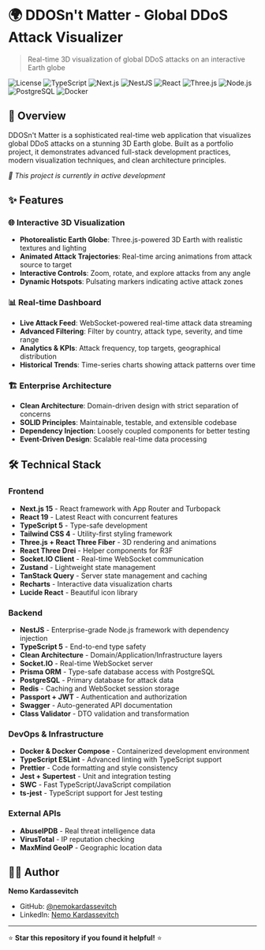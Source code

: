 # 🌍 DDOSn't Matter - Global DDoS Attack Visualizer

> Real-time 3D visualization of global DDoS attacks on an interactive Earth globe

![License](https://img.shields.io/badge/license-MIT-blue.svg)
![TypeScript](https://img.shields.io/badge/TypeScript-007ACC?logo=typescript&logoColor=white)
![Next.js](https://img.shields.io/badge/Next.js_15-000000?logo=next.js&logoColor=white)
![NestJS](https://img.shields.io/badge/NestJS-E0234E?logo=nestjs&logoColor=white)
![React](https://img.shields.io/badge/React_19-61DAFB?logo=react&logoColor=black)
![Three.js](https://img.shields.io/badge/Three.js-000000?logo=three.js&logoColor=white)
![Node.js](https://img.shields.io/badge/Node.js-339933?logo=node.js&logoColor=white)
![PostgreSQL](https://img.shields.io/badge/PostgreSQL-4169E1?logo=postgresql&logoColor=white)
![Docker](https://img.shields.io/badge/Docker-2496ED?logo=docker&logoColor=white)

## 🚀 Overview

DDOSn't Matter is a sophisticated real-time web application that visualizes global DDoS attacks on a stunning 3D Earth globe. Built as a portfolio project, it demonstrates advanced full-stack development practices, modern visualization techniques, and clean architecture principles.

*🚧 This project is currently in active development*

## ✨ Features

### 🌐 Interactive 3D Visualization
- **Photorealistic Earth Globe**: Three.js-powered 3D Earth with realistic textures and lighting
- **Animated Attack Trajectories**: Real-time arcing animations from attack source to target
- **Interactive Controls**: Zoom, rotate, and explore attacks from any angle
- **Dynamic Hotspots**: Pulsating markers indicating active attack zones

### 📊 Real-time Dashboard
- **Live Attack Feed**: WebSocket-powered real-time attack data streaming
- **Advanced Filtering**: Filter by country, attack type, severity, and time range
- **Analytics & KPIs**: Attack frequency, top targets, geographical distribution
- **Historical Trends**: Time-series charts showing attack patterns over time

### 🏗️ Enterprise Architecture
- **Clean Architecture**: Domain-driven design with strict separation of concerns
- **SOLID Principles**: Maintainable, testable, and extensible codebase
- **Dependency Injection**: Loosely coupled components for better testing
- **Event-Driven Design**: Scalable real-time data processing

## 🛠️ Technical Stack

### Frontend
- **Next.js 15** - React framework with App Router and Turbopack
- **React 19** - Latest React with concurrent features
- **TypeScript 5** - Type-safe development
- **Tailwind CSS 4** - Utility-first styling framework
- **Three.js + React Three Fiber** - 3D rendering and animations
- **React Three Drei** - Helper components for R3F
- **Socket.IO Client** - Real-time WebSocket communication
- **Zustand** - Lightweight state management
- **TanStack Query** - Server state management and caching
- **Recharts** - Interactive data visualization charts
- **Lucide React** - Beautiful icon library

### Backend
- **NestJS** - Enterprise-grade Node.js framework with dependency injection
- **TypeScript 5** - End-to-end type safety
- **Clean Architecture** - Domain/Application/Infrastructure layers
- **Socket.IO** - Real-time WebSocket server
- **Prisma ORM** - Type-safe database access with PostgreSQL
- **PostgreSQL** - Primary database for attack data
- **Redis** - Caching and WebSocket session storage
- **Passport + JWT** - Authentication and authorization
- **Swagger** - Auto-generated API documentation
- **Class Validator** - DTO validation and transformation

### DevOps & Infrastructure
- **Docker & Docker Compose** - Containerized development environment
- **TypeScript ESLint** - Advanced linting with TypeScript support
- **Prettier** - Code formatting and style consistency
- **Jest + Supertest** - Unit and integration testing
- **SWC** - Fast TypeScript/JavaScript compilation
- **ts-jest** - TypeScript support for Jest testing

### External APIs
- **AbuseIPDB** - Real threat intelligence data
- **VirusTotal** - IP reputation checking
- **MaxMind GeoIP** - Geographic location data

## 👨‍💻 Author

**Nemo Kardassevitch**
- GitHub: [@nemokardassevitch](https://github.com/nkardas)
- LinkedIn: [Nemo Kardassevitch](https://linkedin.com/in/nemokardassevitch)

---

⭐ **Star this repository if you found it helpful!** ⭐